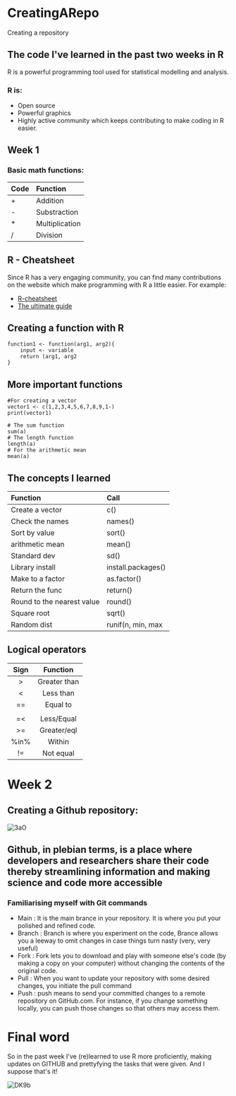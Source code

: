 # CreatingARepo
Creating a repository
## The code I've learned in the past two weeks in R

R is a powerful programming tool used for statistical modelling and analysis.
### R is:
* Open source
* Powerful graphics
* Highly active community which keeps contributing to make coding in R easier.

## Week 1

### Basic math functions:

| Code     | Function|
|:---------|:--------|
| +        | Addition|
| -        | Substraction|
| *        | Multiplication|
| /        | Division|

## R - Cheatsheet
Since R has a very engaging community, you can find many contributions on the website which make programming with R a little easier. For example:

* [R-cheatsheet](https://www.rstudio.com/resources/cheatsheets/)
* [The ultimate guide](https://youtu.be/b7AyKMhHl2Y)

## Creating a function with R
```
function1 <- function(arg1, arg2){
    input <- variable
    return (arg1, arg2
}

```
## More important functions
```
#For creating a vector
vector1 <- c(1,2,3,4,5,6,7,8,9,1-)
print(vector1)

# The sum function
sum(a)
# The length function
length(a)
# For the arithmetic mean
mean(a)
```

## The concepts I learned
| Function        | Call       |
|:----------------|:-----------|
|Create a vector  | c()        |
|Check the names  | names()    |
|Sort by value    | sort()     |
|arithmetic mean  | mean()     |
|Standard dev     | sd()       |
|Library install  | install.packages()|
|Make to a factor | as.factor()|
|Return the func  | return()|
|Round to the nearest value | round()|
|Square root      | sqrt()     |
|Random dist      | runif(n, min, max|

## Logical operators
| Sign           | Function    |
|:--------------:|:-----------:|
| >              | Greater than|
| <              | Less than   |
| ==             | Equal to    |
| |              | Or          |
| =<             | Less/Equal  |
| >=             | Greater/eql |
| %in%           | Within      |
| !=             | Not equal   |

# Week 2

## Creating a Github repository:
![3aO](https://user-images.githubusercontent.com/82874516/136799366-8d7057d9-0d34-4e7c-9d41-5be47b2eb84e.gif)


## Github, in plebian terms, is a place where developers and researchers share their code thereby streamlining information and making science and code more accessible

### Familiarising myself with Git commands
* Main : It is the main brance in your repository. It is where you put your polished and refined code.
* Branch : Branch is where you experiment on the code, Brance allows you a leeway to omit changes in case things turn nasty (very, very useful)
* Fork : Fork lets you to download and play with someone else's code (by making a copy on your computer) without changing the contents of the original code.
* Pull : When you want to update your repository with some desired changes, you initiate the pull command
* Push : push means to send your committed changes to a remote repository on GitHub.com. For instance, if you change something locally, you can push those changes so that others may access them.

# Final word
So in the past week I've (re)learned to use R more proficiently, making updates on GITHUB and prettyfying the tasks that were given. And I suppose that's it!


![DK9b](https://user-images.githubusercontent.com/82874516/136804359-114ba0cb-b028-43b2-9326-ede910c673f7.gif)
